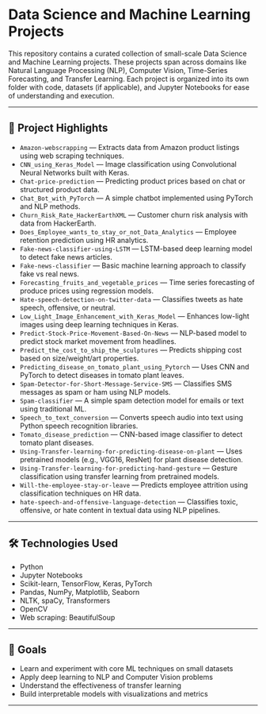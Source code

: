 # Data Science and Machine Learning Projects

This repository contains a curated collection of small-scale Data Science and Machine Learning projects. These projects span across domains like Natural Language Processing (NLP), Computer Vision, Time-Series Forecasting, and Transfer Learning. Each project is organized into its own folder with code, datasets (if applicable), and Jupyter Notebooks for ease of understanding and execution.

---

## 📁 Project Highlights

- `Amazon-webscrapping` — Extracts data from Amazon product listings using web scraping techniques.
- `CNN_using_Keras_Model` — Image classification using Convolutional Neural Networks built with Keras.
- `Chat-price-prediction` — Predicting product prices based on chat or structured product data.
- `Chat_Bot_with_PyTorch` — A simple chatbot implemented using PyTorch and NLP methods.
- `Churn_Risk_Rate_HackerEarthXML` — Customer churn risk analysis with data from HackerEarth.
- `Does_Employee_wants_to_stay_or_not_Data_Analytics` — Employee retention prediction using HR analytics.
- `Fake-news-classifier-using-LSTM` — LSTM-based deep learning model to detect fake news articles.
- `Fake-news-classifier` — Basic machine learning approach to classify fake vs real news.
- `Forecasting_fruits_and_vegetable_prices` — Time series forecasting of produce prices using regression models.
- `Hate-speech-detection-on-twitter-data` — Classifies tweets as hate speech, offensive, or neutral.
- `Low_Light_Image_Enhancement_with_Keras_Model` — Enhances low-light images using deep learning techniques in Keras.
- `Predict-Stock-Price-Movement-Based-On-News` — NLP-based model to predict stock market movement from headlines.
- `Predict_the_cost_to_ship_the_sculptures` — Predicts shipping cost based on size/weight/art properties.
- `Predicting_disease_on_tomato_plant_using_Pytorch` — Uses CNN and PyTorch to detect diseases in tomato plant leaves.
- `Spam-Detector-for-Short-Message-Service-SMS` — Classifies SMS messages as spam or ham using NLP models.
- `Spam-classifier` — A simple spam detection model for emails or text using traditional ML.
- `Speech_to_text_conversion` — Converts speech audio into text using Python speech recognition libraries.
- `Tomato_disease_prediction` — CNN-based image classifier to detect tomato plant diseases.
- `Using-Transfer-learning-for-predicting-disease-on-plant` — Uses pretrained models (e.g., VGG16, ResNet) for plant disease detection.
- `Using-Transfer-learning-for-predicting-hand-gesture` — Gesture classification using transfer learning from pretrained models.
- `Will-the-employee-stay-or-leave` — Predicts employee attrition using classification techniques on HR data.
- `hate-speech-and-offensive-language-detection` — Classifies toxic, offensive, or hate content in textual data using NLP pipelines.

---

## 🛠 Technologies Used

- Python
- Jupyter Notebooks
- Scikit-learn, TensorFlow, Keras, PyTorch
- Pandas, NumPy, Matplotlib, Seaborn
- NLTK, spaCy, Transformers
- OpenCV
- Web scraping: BeautifulSoup

---

## 🎯 Goals

- Learn and experiment with core ML techniques on small datasets
- Apply deep learning to NLP and Computer Vision problems
- Understand the effectiveness of transfer learning
- Build interpretable models with visualizations and metrics

---
